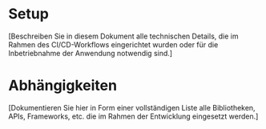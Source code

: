 # Setup 

[Beschreiben Sie in diesem Dokument alle technischen Details, die im Rahmen des CI/CD-Workflows eingerichtet wurden oder für die Inbetriebnahme der Anwendung notwendig sind.]

# Abhängigkeiten

[Dokumentieren Sie hier in Form einer vollständigen Liste alle Bibliotheken, APIs, Frameworks, etc. die im Rahmen der Entwicklung eingesetzt werden.]